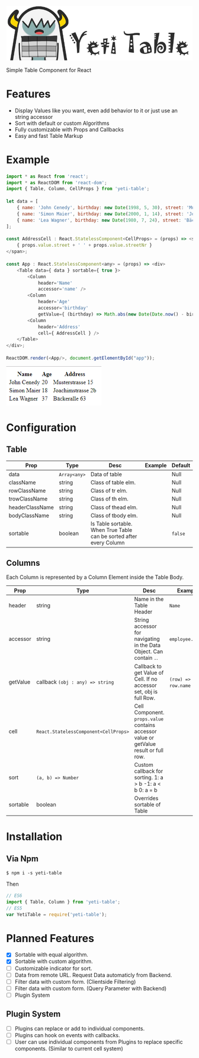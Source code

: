 ![Yeti Table](https://github.com/chitter99/yeti-table/blob/master/media/yeti-table-logo.png?raw=true)

Simple Table Component for React

# Features
* Display Values like you want, even add behavior to it or just use an string accessor
* Sort with default or custom Algorithms
* Fully customizable with Props and Callbacks
* Easy and fast Table Markup

# Example
```javascript
import * as React from 'react';
import * as ReactDOM from 'react-dom';
import { Table, Column, CellProps } from 'yeti-table';

let data = [
    { name: 'John Cenedy', birthday: new Date(1998, 5, 30), street: 'Musterstrasse', streetNr: 15 },
    { name: 'Simon Maier', birthday: new Date(2000, 1, 14), street: 'Joachimstrasse', streetNr: '2b' },
    { name: 'Lea Wagner', birthday: new Date(1980, 7, 24), street: 'Bäckeralle', streetNr: 63 },
];

const AddressCell : React.StatelessComponent<CellProps> = (props) => <span>
    { props.value.street + ' ' + props.value.streetNr }
</span>;

const App : React.StatelessComponent<any> = (props) => <div>
    <Table data={ data } sortable={ true }>
        <Column 
            header='Name'
            accessor='name' />
        <Column 
            header='Age'
            accessor='birthday'
            getValue={ (birthday) => Math.abs(new Date(Date.now() - birthday.getTime()).getUTCFullYear() - 1970).toString() } />
        <Column 
            header='Address'
            cell={ AddressCell } />
    </Table>
</div>;

ReactDOM.render(<App/>, document.getElementById("app"));
```
![Example Table](https://github.com/chitter99/yeti-table/blob/master/media/example-1.png?raw=true)

# Configuration

## Table
Prop | Type | Desc | Example | Default
--- | --- | --- | --- | ---
data | `Array<any>` | Data of table | | Null
className | string | Class of table elm. | | Null
rowClassName | string | Class of tr elm. | | Null
trowClassName | string | Class of th elm. | | Null
headerClassName | string | Class of thead elm. | | Null
bodyClassName | string | Class of tbody elm. | | Null
sortable | boolean | Is Table sortable. When True Table can be sorted after every Column | | `false`

## Columns
Each Column is represented by a Column Element inside the Table Body.

Prop | Type | Desc | Example | Default
--- | --- | --- | --- | ---
header | string | Name in the Table Header | `Name` | Required
accessor | string | String accessor for navigating in the Data Object. Can contain `.`. | `employee.email` | Null
getValue | callback `(obj : any) => string` | Callback to get Value of Cell. If no accessor set, obj is full Row. | `(row) => row.name` | Null
cell | `React.StatelessComponent<CellProps>` | Cell Component. `props.value` contains accessor value or getValue result or full row. | | Null
sort | `(a, b) => Number` | Custom callback for sorting. 1: a > b -1: a < b 0: a = b | | Null
sortable | boolean | Overrides sortable of Table | | Null

# Installation 

## Via Npm
```
$ npm i -s yeti-table
```
Then
```javascript
// ES6
import { Table, Column } from 'yeti-table';
// ES5
var YetiTable = require('yeti-table');
```

# Planned Features
- [X] Sortable with equal algorithm.
- [X] Sortable with custom algorithm.
- [ ] Customizable indicator for sort.
- [ ] Data from remote URL. Request Data automaticly from Backend.
- [ ] Filter data with custom form. (Clientside Filtering)
- [ ] Filter data with custom form. (Query Parameter with Backend)
- [ ] Plugin System

## Plugin System
- [ ] Plugins can replace or add to individual components.
- [ ] Plugins can hook on events with callbacks.
- [ ] User can use individual components from Plugins to replace specific components. (Similar to current cell system)
